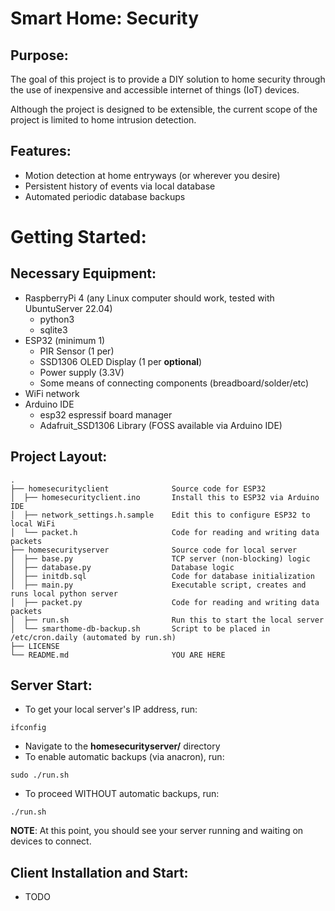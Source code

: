 Smart Home: Security
====================

Purpose:
--------
The goal of this project is to provide a DIY solution to home security through the use of inexpensive and accessible internet of things (IoT) devices.

Although the project is designed to be extensible, the current scope of the project is limited to home intrusion detection.

Features:
---------
- Motion detection at home entryways (or wherever you desire)
- Persistent history of events via local database
- Automated periodic database backups

Getting Started:
================

Necessary Equipment:
--------------------
- RaspberryPi 4 (any Linux computer should work, tested with UbuntuServer 22.04)
    - python3
    - sqlite3
- ESP32 (minimum 1)
    - PIR Sensor (1 per)
    - SSD1306 OLED Display (1 per __optional__)
    - Power supply (3.3V)
    - Some means of connecting components (breadboard/solder/etc)
- WiFi network
- Arduino IDE
    - esp32 espressif board manager
    - Adafruit_SSD1306 Library (FOSS available via Arduino IDE)

Project Layout:
---------------
```
.
├── homesecurityclient              Source code for ESP32
│  ├── homesecurityclient.ino       Install this to ESP32 via Arduino IDE
│  ├── network_settings.h.sample    Edit this to configure ESP32 to local WiFi
│  └── packet.h                     Code for reading and writing data packets
├── homesecurityserver              Source code for local server
│  ├── base.py                      TCP server (non-blocking) logic
│  ├── database.py                  Database logic
│  ├── initdb.sql                   Code for database initialization
│  ├── main.py                      Executable script, creates and runs local python server
│  ├── packet.py                    Code for reading and writing data packets
│  ├── run.sh                       Run this to start the local server
│  └── smarthome-db-backup.sh       Script to be placed in /etc/cron.daily (automated by run.sh)
├── LICENSE
└── README.md                       YOU ARE HERE
```

Server Start:
-------------
- To get your local server's IP address, run:
```
ifconfig
```
- Navigate to the __homesecurityserver/__ directory
- To enable automatic backups (via anacron), run:
```
sudo ./run.sh
```
- To proceed WITHOUT automatic backups, run:
```
./run.sh 
```
__NOTE__: At this point, you should see your server running and waiting on devices to connect.

Client Installation and Start:
------------------------------
- TODO
